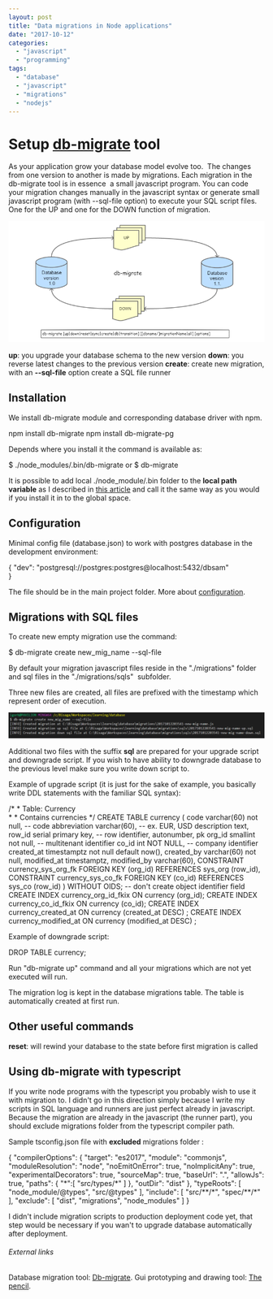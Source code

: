 ```yaml
---
layout: post
title: "Data migrations in Node applications"
date: "2017-10-12"
categories: 
  - "javascript"
  - "programming"
tags: 
  - "database"
  - "javascript"
  - "migrations"
  - "nodejs"
---
```


# Setup [db-migrate](https://db-migrate.readthedocs.io/en/latest/) tool

As your application grow your database model evolve too.  The changes from one version to another is made by migrations. Each migration in the db-migrate tool is in essence  a small javascript program. You can code your migration changes manually in the javascript syntax or generate small javascript program (with --sql-file option) to execute your SQL script files. One for the UP and one for the DOWN function of migration.

[![](/assets/images/dbmigrate.png)](http://bisaga.com/blog/wp-content/uploads/2017/10/dbmigrate.png)

**up**: you upgrade your database schema to the new version **down**: you reverse latest changes to the previous version **create**: create new migration, with an **\--sql-file** option create a SQL file runner

## Installation

We install db-migrate module and corresponding database driver with npm.

npm install db-migrate
npm install db-migrate-pg

Depends where you install it the command is available as:

$ ./node\_modules/.bin/db-migrate
or
$ db-migrate

It is possible to add local ./node\_module/.bin folder to the **local path variable** as I described in [this article](http://bisaga.com/blog/programming/setting-up-the-environment-for-nodejs-and-typescript/#git-bash-setup) and call it the same way as you would if you install it in to the global space.

## Configuration

Minimal config file (database.json) to work with postgres database in the development environment:

{
  "dev": "postgresql://postgres:postgres@localhost:5432/dbsam"  
}

The file should be in the main project folder. More about [configuration](https://db-migrate.readthedocs.io/en/latest/Getting%20Started/configuration/).

## Migrations with SQL files

To create new empty migration use the command:

$ db-migrate create new\_mig\_name --sql-file

By default your migration javascript files reside in the "./migrations" folder and sql files in the "./migrations/sqls"  subfolder.

Three new files are created, all files are prefixed with the timestamp which represent order of execution.

[![](/assets/images/2017-10-12-22_37_52-currency.ts-database-Visual-Studio-Code.png)](http://bisaga.com/blog/wp-content/uploads/2017/10/2017-10-12-22_37_52-currency.ts-database-Visual-Studio-Code.png)

Additional two files with the suffix **sql** are prepared for your upgrade script and downgrade script. If you wish to have ability to downgrade database to the previous level make sure you write down script to.

Example of upgrade script (it is just for the sake of example, you basically write DDL statements with the familiar SQL syntax):

/\*
\* Table: Currency  
\*
\* Contains currencies 
\*/
CREATE TABLE currency (
	code                varchar(60) not null,               -- code 
	abbreviation        varchar(60),						-- ex. EUR, USD
	description         text,								
	row\_id              serial primary key,                 -- row identifier, autonumber, pk 
	org\_id				smallint not null,					-- multitenant identifier 
	co\_id				int NOT NULL,						-- company identifier  
	created\_at          timestamptz not null default now(),
	created\_by          varchar(60) not null,
	modified\_at         timestamptz,
	modified\_by         varchar(60),
	CONSTRAINT currency\_sys\_org\_fk FOREIGN KEY (org\_id) REFERENCES sys\_org (row\_id),
	CONSTRAINT currency\_sys\_co\_fk FOREIGN KEY (co\_id) REFERENCES sys\_co (row\_id)
) WITHOUT OIDS;                                               -- don't create object identifier field 
CREATE INDEX currency\_org\_id\_fkix ON currency (org\_id);
CREATE INDEX currency\_co\_id\_fkix ON currency (co\_id);
CREATE INDEX currency\_created\_at ON currency (created\_at DESC) ;
CREATE INDEX currency\_modified\_at ON currency (modified\_at DESC) ;

Example of downgrade script:

DROP TABLE currency;

Run "db-migrate up" command and all your migrations which are not yet executed will run.

The migration log is kept in the database migrations table. The table is automatically created at first run.

## Other useful commands

**reset**: will rewind your database to the state before first migration is called

## Using db-migrate with typescript

If you write node programs with the typescript you probably wish to use it with migration to. I didn't go in this direction simply because I write my scripts in SQL language and runners are just perfect already in javascript. Because the migration are already in the javascript (the runner part), you should exclude migrations folder from the typescript compiler path.

Sample tsconfig.json file with **excluded** migrations folder :

{
    "compilerOptions": {
        "target": "es2017",
        "module": "commonjs",
        "moduleResolution": "node",
        "noEmitOnError": true,
        "noImplicitAny": true,
        "experimentalDecorators": true,
        "sourceMap": true,
        "baseUrl": ".",
        "allowJs": true,
        "paths": {
            "\*":\[ 
                "src/types/\*"
            \]
        },
        "outDir": "dist"
    },
    "typeRoots": \[
        "node\_module/@types",
        "src/@types"
    \],
    "include": \[
        "src/\*\*/\*",
        "spec/\*\*/\*"    
    \],
    "exclude": \[
        "dist",
        "migrations",
        "node\_modules"
    \]
}

I didn't include migration scripts to production deployment code yet, that step would be necessary if you wan't to upgrade database automatically after deployment.

###### External links

Database migration tool: [Db-migrate](https://db-migrate.readthedocs.io/en/latest/). Gui prototyping and drawing tool: [The pencil](http://pencil.evolus.vn/).
